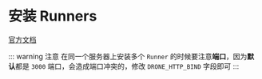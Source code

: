 # 安装 Runners

[官方文档](https://docs.drone.io/runner/overview/)

::: warning 注意
在同一个服务器上安装多个 `Runner` 的时候要注意**端口**，因为**默认**都是 `3000` 端口，会造成端口冲突的，修改 `DRONE_HTTP_BIND` 字段即可
:::
